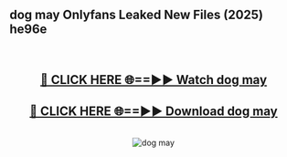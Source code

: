 <h2>dog may Onlyfans Leaked New Files (2025) he96e</h2>
<br>
<div align="center">
<h2><a href="https://mediafiles.top/dog_may&ref=git" rel="nofollow">🔴 CLICK HERE 🌐==►► Watch dog may</a></h2>
<h2><a href="https://mediafiles.top/dog_may&ref=git" rel="nofollow">🔴 CLICK HERE 🌐==►► Download dog may</a></h2>
<br>
<a href="https://mediafiles.top/dog_may&ref=git" rel="nofollow" data-target="animated-image.originalLink"><img src="https://i.ibb.co.com/xMMVF88/686577567.gif" alt="dog may" style="max-width: 100%; display: inline-block;" data-target="animated-image.originalImage"></a>
</div>
<br>
<br>